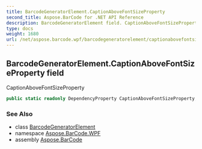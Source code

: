 ```yaml
---
title: BarcodeGeneratorElement.CaptionAboveFontSizeProperty
second_title: Aspose.BarCode for .NET API Reference
description: BarcodeGeneratorElement field. CaptionAboveFontSizeProperty
type: docs
weight: 1680
url: /net/aspose.barcode.wpf/barcodegeneratorelement/captionabovefontsizeproperty/
---
```

## BarcodeGeneratorElement.CaptionAboveFontSizeProperty field

CaptionAboveFontSizeProperty

```csharp
public static readonly DependencyProperty CaptionAboveFontSizeProperty;
```

### See Also

* class [BarcodeGeneratorElement](../)
* namespace [Aspose.BarCode.WPF](../../../aspose.barcode.wpf/)
* assembly [Aspose.BarCode](../../../)


